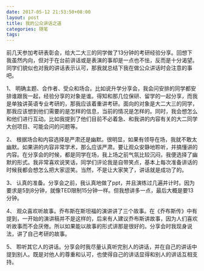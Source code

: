 ```yaml
---
date: 2017-05-12 21:53:50+08:00
layout: post
title: 我的公众讲话之道
categories: 随笔
tags: 
---
```


前几天参加考研表彰会，给大二大三的同学做了13分钟的考研经验分享。回想下我虽然内向，但对于在台前讲话或是表演的事却是一点也不怯，反而是十分渴望。同学们貌似也对我的讲话表示认可，那我就总结下我在做公众讲话时会注意的事吧。

1、 明确主题、合作者、受众和场合。比如说升学分享会，我会问安排的同学都安排谁跟我一起，经验分享的对象是谁。得知和那几位保研、留学的一起分享，而我是单独讲英语专业考研的，那我应该着重讲考研。面向的对象是大二大三的同学，那我应该想到他们需要的是怎样的信息，当前的情况是怎样的。同时，我会想怎么和他们进行互动。比如我提到了他们目前不必着急、和我讲的内容有关的大二同学大创项目、可能会问的问题等。

2、 根据场合和内容选择是严肃还是幽默。很明显，如果有领导在场，我就不敢太幽默。如果讲的内容非常学术，那么应该严肃。要让观众安静地聆听，并搞懂讲的内容。在分享会的时候，都是同学在场，我上场之前气氛比较沉闷，我便选择了幽默的形式。我非常喜欢说笑话，同学们评论我是自带笑点，基本上每次准备讲话的时候我都会想怎么把大家逗笑。当然，不是让大家笑了，讲话就是成功了的。

3、 认真的准备。分享会之前，我认真地做了ppt，并且演练过几遍并计时。因为要求是5到8分钟，就像TED限制15分钟一样。但我想讲多一点，最后大概是要13分钟。

4、 观众喜欢听故事。乔布斯在斯坦福的演讲讲了三个故事。在《乔布斯传》中有提到，一开始的演讲稿并不是这样的，后来有人建议乔布斯讲故事，因为人们喜欢听故事而不会厌倦。所以如果能以故事的形式讲那是很好的。分享会时我现身说法，讲了自己考研的故事。

5、 聆听其它人的讲话。分享会时我尽量认真听完别人的讲话，并在自己的讲话中提到别人。既是对他人的尊重和认可，也使得自己的讲话显得和别人的讲话互相支持。

